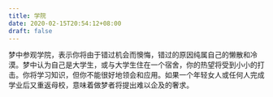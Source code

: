 ```yaml
---
title: 学院
date: 2020-02-15T20:54:12+08:00
draft: false
---
```


梦中参观学院，表示你将由于错过机会而懊悔，错过的原因纯属自己的懒散和冷漠。梦中认为自己是大学生，或与大学生住在一个宿舍，你的热望将受到小小的打击。你将学习知识，但你不能很好地领会和应用。如果一个年轻女人或任何人完成学业后又重返母校，意味着做梦者将提出难以企及的奢求。